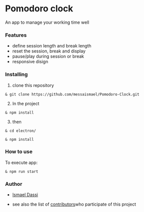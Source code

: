 # Pomodoro clock

An app to manage your working time well

### Features
- define session length and break length
- reset the session, break and display
- pause/play during session or break
- responsive disign

### Installing

 1. clone this repository
 
   ``
    & git clone https://github.com/messaismael/Pomodoro-Clock.git
   ``

 2. In the project
 
   ``
   & npm install
   ``
   
 3. then
 
   ``& cd electron/``
  
   ``& npm install``
  
### How to use
  
  To execute app:
  
  ``
  & npm run start
  ``
  
### Author

- [Ismael Dassi](https://github.com/messaismael)

- see also the list of [contributors](https://github.com/messaismael/Pomodoro-Clock/graphs/contributors)who participate of this project
  
  
